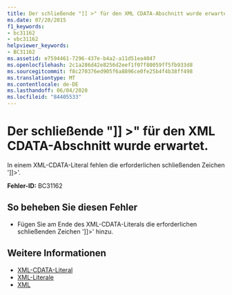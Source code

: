 ```yaml
---
title: Der schließende "]] >" für den XML CDATA-Abschnitt wurde erwartet.
ms.date: 07/20/2015
f1_keywords:
- bc31162
- vbc31162
helpviewer_keywords:
- BC31162
ms.assetid: e7594461-7296-437e-b4a2-a11d51ea4047
ms.openlocfilehash: 2c1a286d42e8256d2eef1f07f80059ff5fb933d8
ms.sourcegitcommit: f8c270376ed905f6a8896ce0fe25b4f4b38ff498
ms.translationtype: MT
ms.contentlocale: de-DE
ms.lasthandoff: 06/04/2020
ms.locfileid: "84405533"
---
```

# <a name="expected-closing--for-xml-cdata-section"></a>Der schließende "]] >" für den XML CDATA-Abschnitt wurde erwartet.
In einem XML-CDATA-Literal fehlen die erforderlichen schließenden Zeichen ']]>'.  
  
 **Fehler-ID:** BC31162  
  
## <a name="to-correct-this-error"></a>So beheben Sie diesen Fehler  
  
- Fügen Sie am Ende des XML-CDATA-Literals die erforderlichen schließenden Zeichen ']]>' hinzu.  
  
## <a name="see-also"></a>Weitere Informationen

- [XML-CDATA-Literal](../language-reference/xml-literals/xml-cdata-literal.md)
- [XML-Literale](../language-reference/xml-literals/index.md)
- [XML](../programming-guide/language-features/xml/index.md)
